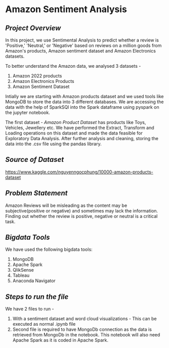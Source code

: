 #                                                                          Amazon Sentiment Analysis 

## *Project Overview*

In this project, we use Sentimental Analysis to predict whether a review is 'Positive,' 'Neutral,' or 'Negative' based on reviews on a million goods from Amazon's products, Amazon sentiment dataset and Amazon Electronics datasets. 

To better understand the Amazon data, we analysed 3 datasets - 
1. Amazon 2022 products
2. Amazon Electronics Products
3. Amazon Sentiment Dataset

Intially we are starting with Amazon products dataset and we used tools like MongoDB to store the data into 3 different databases. We are accessing the data with the help of SparkSQl into the Spark dataframe using pyspark on the jupyter notebook.

The first dataset - *Amazon Product Dataset* has products like Toys, Vehicles, Jewellery etc. We have performed the Extract, Transform and Loading operations on this dataset and made the data feasible for Exploratory Data Analysis. After further analysis and cleaning, storing the data into the .csv file using the pandas library. 



## *Source of Dataset*

https://www.kaggle.com/nguyenngocphung/10000-amazon-products-dataset

## *Problem Statement*

Amazon Reviews will be misleading as the content may be subjective(positive or negative) and sometimes may lack the information. Finding out whether the review is positive, negative or neutral is a critical task. 


## *Bigdata Tools*

We have used the following bigdata tools:
1. MongoDB
2. Apache Spark
3. QlikSense
4. Tableau
5. Anaconda Navigator

## *Steps to run the file*

We have 2 files to run - 
1. With a sentiment dataset and word cloud visualizations - This can be executed as normal .ipynb file
2. Second file is required to have MongoDb connection as the data is retrieved from MongoDb in the notebook. This notebook will also need Apache Spark as it is coded in Apache Spark. 



